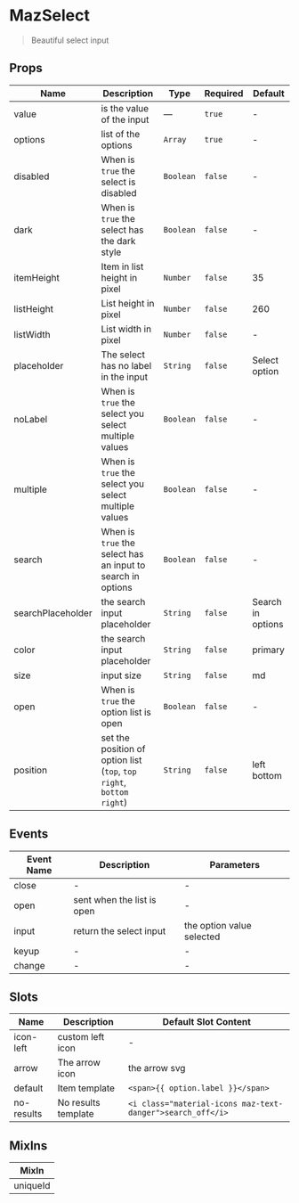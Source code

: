 # MazSelect

> Beautiful select input

## Props

<!-- @vuese:MazSelect:props:start -->

| Name              | Description                                                          | Type      | Required | Default           |
| ----------------- | -------------------------------------------------------------------- | --------- | -------- | ----------------- |
| value             | is the value of the input                                            | —         | `true`   | -                 |
| options           | list of the options                                                  | `Array`   | `true`   | -                 |
| disabled          | When is `true` the select is disabled                                | `Boolean` | `false`  | -                 |
| dark              | When is `true` the select has the dark style                         | `Boolean` | `false`  | -                 |
| itemHeight        | Item in list height in pixel                                         | `Number`  | `false`  | 35                |
| listHeight        | List height in pixel                                                 | `Number`  | `false`  | 260               |
| listWidth         | List width in pixel                                                  | `Number`  | `false`  | -                 |
| placeholder       | The select has no label in the input                                 | `String`  | `false`  | Select option     |
| noLabel           | When is `true` the select you select multiple values                 | `Boolean` | `false`  | -                 |
| multiple          | When is `true` the select you select multiple values                 | `Boolean` | `false`  | -                 |
| search            | When is `true` the select has an input to search in options          | `Boolean` | `false`  | -                 |
| searchPlaceholder | the search input placeholder                                         | `String`  | `false`  | Search in options |
| color             | the search input placeholder                                         | `String`  | `false`  | primary           |
| size              | input size                                                           | `String`  | `false`  | md                |
| open              | When is `true` the option list is open                               | `Boolean` | `false`  | -                 |
| position          | set the position of option list (`top`, `top right`, `bottom right`) | `String`  | `false`  | left bottom       |

<!-- @vuese:MazSelect:props:end -->

## Events

<!-- @vuese:MazSelect:events:start -->

| Event Name | Description                | Parameters                |
| ---------- | -------------------------- | ------------------------- |
| close      | -                          | -                         |
| open       | sent when the list is open | -                         |
| input      | return the select input    | the option value selected |
| keyup      | -                          | -                         |
| change     | -                          | -                         |

<!-- @vuese:MazSelect:events:end -->

## Slots

<!-- @vuese:MazSelect:slots:start -->

| Name       | Description         | Default Slot Content                                       |
| ---------- | ------------------- | ---------------------------------------------------------- |
| icon-left  | custom left icon    | -                                                          |
| arrow      | The arrow icon      | the arrow svg                                              |
| default    | Item template       | `<span>{{ option.label }}</span>`                          |
| no-results | No results template | `<i class="material-icons maz-text-danger">search_off</i>` |

<!-- @vuese:MazSelect:slots:end -->

## MixIns

<!-- @vuese:MazSelect:mixIns:start -->

| MixIn    |
| -------- |
| uniqueId |

<!-- @vuese:MazSelect:mixIns:end -->
